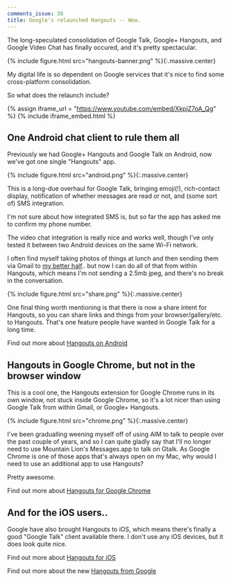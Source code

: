 ```yaml
---
comments_issue: 38
title: Google's relaunched Hangouts -- Wow.
---
```

The long-speculated consolidation of Google Talk, Google+ Hangouts, and Google Video Chat has finally occured, and it's pretty spectacular.

{% include figure.html src="hangouts-banner.png" %}{:.massive.center}

My digital life is so dependent on Google services that it's nice to find some cross-platform consolidation.

<!-- more -->

So what does the relaunch include?

{% assign iframe_url = "https://www.youtube.com/embed/XkpjZ7oA_Qg" %}
{% include iframe_embed.html %}

## One Android chat client to rule them all

Previously we had Google+ Hangouts and Google Talk on Android, now we've got one single "Hangouts" app.

{% include figure.html src="android.png" %}{:.massive.center}

This is a long-due overhaul for Google Talk, bringing emoji(!), rich-contact display, notification of whether messages are read or not, and (some sort of) SMS integration.

I'm not sure about how integrated SMS is, but so far the app has asked me to confirm my phone number.

The video chat integration is really nice and works well, though I've only tested it between two Android devices on the same Wi-Fi network.

I often find myself taking photos of things at lunch and then sending them via Gmail to [my better half](http://jennybroomfield.co.uk).. but now I can do all of that from within Hangouts, which means I'm not sending a 2.5mb jpeg, and there's no break in the conversation.

{% include figure.html src="share.png" %}{:.massive.center}

One final thing worth mentioning is that there is now a share intent for Hangouts, so you can share links and things from your browser/gallery/etc. to Hangouts. That's one feature people have wanted in Google Talk for a long time.

Find out more about [Hangouts on Android](https://play.google.com/store/apps/details?id=com.google.android.talk)

## Hangouts in Google Chrome, but not in the browser window

This is a cool one, the Hangouts extension for Google Chrome runs in its own window, not stuck inside Google Chrome, so it's a lot nicer than using Google Talk from within Gmail, or Google+ Hangouts.

{% include figure.html src="chrome.png" %}{:.massive.center}

I've been gradualling weening myself off of using AIM to talk to people over the past couple of years, and so I can quite gladly say that I'll no longer need to use Mountain Lion's Messages.app to talk on Gtalk. As Google Chrome is one of those apps that's always open on my Mac, why would I need to use an additional app to use Hangouts?

Pretty awesome.

Find out more about [Hangouts for Google Chrome](https://chrome.google.com/webstore/detail/hangouts/nckgahadagoaajjgafhacjanaoiihapd)

## And for the iOS users..

Google have also brought Hangouts to iOS, which means there's finally a good "Google Talk" client available there. I don't use any iOS devices, but it does look quite nice.

Find out more about [Hangouts for iOS](https://itunes.apple.com/us/app/hangouts/id643496868?mt=8)

Find out more about the new [Hangouts from Google](http://www.google.com/+/learnmore/hangouts/)
